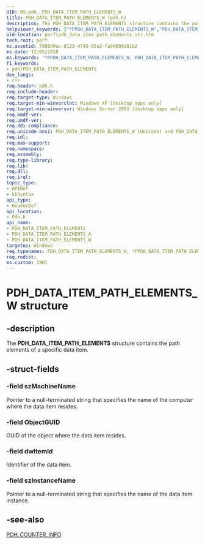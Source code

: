 ```yaml
---
UID: NS:pdh._PDH_DATA_ITEM_PATH_ELEMENTS_W
title: PDH_DATA_ITEM_PATH_ELEMENTS_W (pdh.h)
description: The PDH_DATA_ITEM_PATH_ELEMENTS structure contains the path elements of a specific data item.
helpviewer_keywords: ["*PPDH_DATA_ITEM_PATH_ELEMENTS_W","PDH_DATA_ITEM_PATH_ELEMENTS","PDH_DATA_ITEM_PATH_ELEMENTS structure [Perf]","PDH_DATA_ITEM_PATH_ELEMENTS_A","PDH_DATA_ITEM_PATH_ELEMENTS_W","_win32_pdh_data_item_path_elements_str","base.pdh_data_item_path_elements_str","pdh/PDH_DATA_ITEM_PATH_ELEMENTS","pdh/PDH_DATA_ITEM_PATH_ELEMENTS_A","pdh/PDH_DATA_ITEM_PATH_ELEMENTS_W","perf.pdh_data_item_path_elements_str"]
old-location: perf\pdh_data_item_path_elements_str.htm
tech.root: perf
ms.assetid: 7d80d9ac-0123-4743-93a2-fa9d609d81b2
ms.date: 12/05/2018
ms.keywords: '*PPDH_DATA_ITEM_PATH_ELEMENTS_W, PDH_DATA_ITEM_PATH_ELEMENTS, PDH_DATA_ITEM_PATH_ELEMENTS structure [Perf], PDH_DATA_ITEM_PATH_ELEMENTS_A, PDH_DATA_ITEM_PATH_ELEMENTS_W, _win32_pdh_data_item_path_elements_str, base.pdh_data_item_path_elements_str, pdh/PDH_DATA_ITEM_PATH_ELEMENTS, pdh/PDH_DATA_ITEM_PATH_ELEMENTS_A, pdh/PDH_DATA_ITEM_PATH_ELEMENTS_W, perf.pdh_data_item_path_elements_str'
f1_keywords:
- pdh/PDH_DATA_ITEM_PATH_ELEMENTS
dev_langs:
- c++
req.header: pdh.h
req.include-header: 
req.target-type: Windows
req.target-min-winverclnt: Windows XP [desktop apps only]
req.target-min-winversvr: Windows Server 2003 [desktop apps only]
req.kmdf-ver: 
req.umdf-ver: 
req.ddi-compliance: 
req.unicode-ansi: PDH_DATA_ITEM_PATH_ELEMENTS_W (Unicode) and PDH_DATA_ITEM_PATH_ELEMENTS_A (ANSI)
req.idl: 
req.max-support: 
req.namespace: 
req.assembly: 
req.type-library: 
req.lib: 
req.dll: 
req.irql: 
topic_type:
- APIRef
- kbSyntax
api_type:
- HeaderDef
api_location:
- Pdh.h
api_name:
- PDH_DATA_ITEM_PATH_ELEMENTS
- PDH_DATA_ITEM_PATH_ELEMENTS_A
- PDH_DATA_ITEM_PATH_ELEMENTS_W
targetos: Windows
req.typenames: PDH_DATA_ITEM_PATH_ELEMENTS_W, *PPDH_DATA_ITEM_PATH_ELEMENTS_W
req.redist: 
ms.custom: 19H1
---
```


# PDH_DATA_ITEM_PATH_ELEMENTS_W structure


## -description


The 
<b>PDH_DATA_ITEM_PATH_ELEMENTS</b> structure contains the path elements of a specific data item.
		


## -struct-fields




### -field szMachineName

Pointer to a null-terminated string that specifies the name of the computer where the data item resides.


### -field ObjectGUID

GUID of the object where the data item resides.


### -field dwItemId

Identifier of the data item.


### -field szInstanceName

Pointer to a null-terminated string that specifies the name of the data item instance.


## -see-also




<a href="https://docs.microsoft.com/windows/desktop/api/pdh/ns-pdh-pdh_counter_info_a">PDH_COUNTER_INFO</a>
 

 

